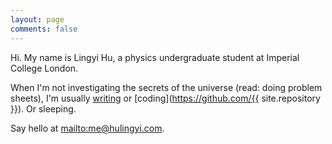 ```yaml
---
layout: page
comments: false
---
```

<div class="introduction" markdown="1">
Hi. My name is <span id="name">Lingyi Hu</span>, a physics undergraduate student at Imperial College London. 

When I'm not investigating the secrets of the universe (read: doing problem sheets), I'm usually [writing](/writing) or [coding](https://github.com/{{ site.repository }}). Or sleeping. 

Say hello at <mailto:me@hulingyi.com>.

</div>
